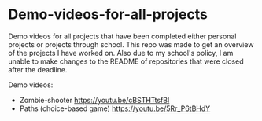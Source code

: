 # Demo-videos-for-all-projects
Demo videos for all projects that have been completed either personal projects or projects through school.
This repo was made to get an overview of the projects I have worked on. Also due to my school's policy, 
I am unable to make changes to the README of repositories that were closed after the deadline.

Demo videos:

* Zombie-shooter https://youtu.be/cBSTHTtsfBI
* Paths (choice-based game) https://youtu.be/5Rr_P6tBHdY
